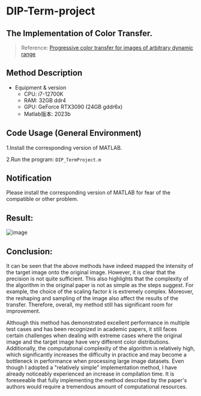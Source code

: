 # DIP-Term-project

## The Implementation of Color Transfer.
> Reference:	[Progressive color transfer for images of arbitrary dynamic range](https://dl.acm.org/doi/10.1016/j.cag.2010.11.003)

## Method Description
- Equipment & version
  -  CPU: i7-12700K
  -  RAM: 32GB ddr4
  -  GPU: GeForce RTX3090 (24GB gddr6x)
  -  Matlab版本: 2023b

## Code Usage (General Environment)

1.Install the corresponding version of MATLAB.

2.Run the program: `DIP_TermProject.m`

## Notification

Please install the corresponding version of MATLAB for fear of the compatible or other problem.

## Result:
![image](https://github.com/user-attachments/assets/88c5a0a0-106c-44aa-8404-75ed15824847)

## Conclusion:
 It can be seen that the above methods have indeed mapped the intensity of the target image onto the original image. However, it is clear that the precision is not quite sufficient. This also highlights that the complexity of the algorithm in the original paper is not as simple as the steps suggest. For example, the choice of the scaling factor 𝑘 is extremely complex. Moreover, the reshaping and sampling of the image also affect the results of the transfer. Therefore, overall, my method still has significant room for improvement.

 Although this method has demonstrated excellent performance in multiple test cases and has been recognized in academic papers, it still faces certain challenges when dealing with extreme cases where the original image and the target image have very different color distributions. Additionally, the computational complexity of the algorithm is relatively high, which significantly increases the difficulty in practice and may become a bottleneck in performance when processing large image datasets. Even though I adopted a "relatively simple" implementation method, I have already noticeably experienced an increase in compilation time. It is foreseeable that fully implementing the method described by the paper's authors would require a tremendous amount of computational resources.


